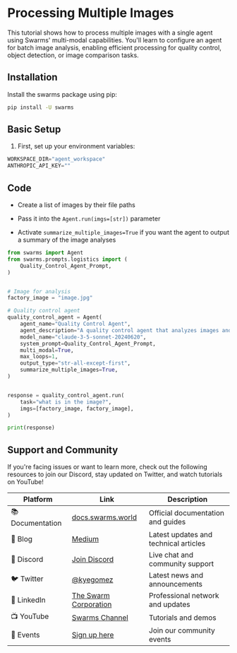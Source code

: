 # Processing Multiple Images

This tutorial shows how to process multiple images with a single agent using Swarms' multi-modal capabilities. You'll learn to configure an agent for batch image analysis, enabling efficient processing for quality control, object detection, or image comparison tasks.


## Installation

Install the swarms package using pip:

```bash
pip install -U swarms
```

## Basic Setup

1. First, set up your environment variables:

```python
WORKSPACE_DIR="agent_workspace"
ANTHROPIC_API_KEY=""
```


## Code

- Create a list of images by their file paths

- Pass it into the `Agent.run(imgs=[str])` parameter

- Activate `summarize_multiple_images=True` if you want the agent to output a summary of the image analyses


```python
from swarms import Agent
from swarms.prompts.logistics import (
    Quality_Control_Agent_Prompt,
)


# Image for analysis
factory_image = "image.jpg"

# Quality control agent
quality_control_agent = Agent(
    agent_name="Quality Control Agent",
    agent_description="A quality control agent that analyzes images and provides a detailed report on the quality of the product in the image.",
    model_name="claude-3-5-sonnet-20240620",
    system_prompt=Quality_Control_Agent_Prompt,
    multi_modal=True,
    max_loops=1,
    output_type="str-all-except-first",
    summarize_multiple_images=True,
)


response = quality_control_agent.run(
    task="what is in the image?",
    imgs=[factory_image, factory_image],
)

print(response)
```

## Support and Community

If you're facing issues or want to learn more, check out the following resources to join our Discord, stay updated on Twitter, and watch tutorials on YouTube!

| Platform | Link | Description |
|----------|------|-------------|
| 📚 Documentation | [docs.swarms.world](https://docs.swarms.world) | Official documentation and guides |
| 📝 Blog | [Medium](https://medium.com/@kyeg) | Latest updates and technical articles |
| 💬 Discord | [Join Discord](https://discord.gg/EamjgSaEQf) | Live chat and community support |
| 🐦 Twitter | [@kyegomez](https://twitter.com/kyegomez) | Latest news and announcements |
| 👥 LinkedIn | [The Swarm Corporation](https://www.linkedin.com/company/the-swarm-corporation) | Professional network and updates |
| 📺 YouTube | [Swarms Channel](https://www.youtube.com/channel/UC9yXyitkbU_WSy7bd_41SqQ) | Tutorials and demos |
| 🎫 Events | [Sign up here](https://lu.ma/5p2jnc2v) | Join our community events |


